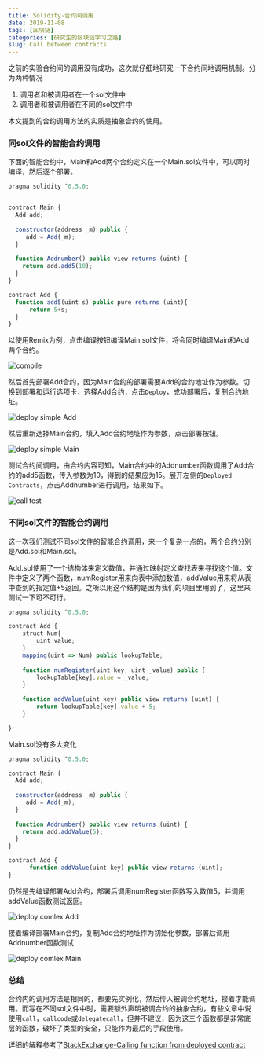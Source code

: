 ```yaml
---
title: Solidity-合约间调用
date: 2019-11-08
tags: [区块链]
categories: [研究生的区块链学习之路] 
slug: Call between contracts
---
```


之前的实验合约间的调用没有成功，这次就仔细地研究一下合约间地调用机制。分为两种情况

1. 调用者和被调用者在一个sol文件中
2. 调用者和被调用者在不同的sol文件中

本文提到的合约调用方法的实质是抽象合约的使用。

### 同sol文件的智能合约调用

下面的智能合约中，Main和Add两个合约定义在一个Main.sol文件中，可以同时编译，然后逐个部署。

```js
pragma solidity ^0.5.0;


contract Main {
  Add add;
  
  constructor(address _m) public {
     add = Add(_m);
  }
  
  function Addnumber() public view returns (uint) {
    return add.add5(10);
  }
}

contract Add {
  function add5(uint s) public pure returns (uint){
      return 5+s;
  }
}
```

以使用Remix为例，点击编译按钮编译Main.sol文件，将会同时编译Main和Add两个合约。

![compile](https://picped-1301226557.cos.ap-beijing.myqcloud.com/68472178-e6294d00-025a-11ea-8b4b-41a53b471c18.png)

 然后首先部署Add合约，因为Main合约的部署需要Add的合约地址作为参数。切换到部署和运行选项卡，选择Add合约，点击`Deploy`，成功部署后，复制合约地址。

![deploy simple Add ](https://picped-1301226557.cos.ap-beijing.myqcloud.com/68472256-0e18b080-025b-11ea-9a24-e324c82cd7b5.png)

然后重新选择Main合约，填入Add合约地址作为参数，点击部署按钮。

![deploy simple Main ](https://picped-1301226557.cos.ap-beijing.myqcloud.com/68472285-1a047280-025b-11ea-8bb5-a1fb5c65574e.png)

测试合约间调用，由合约内容可知，Main合约中的Addnumber函数调用了Add合约的add5函数，传入参数为10，得到的结果应为15。展开左侧的`Deployed Contracts`，点击Addnumber进行调用，结果如下。

![call test](https://picped-1301226557.cos.ap-beijing.myqcloud.com/68472220-f5a89600-025a-11ea-9d2a-b39c8e39a810.png)

### 不同sol文件的智能合约调用

这一次我们测试不同sol文件的智能合约调用，来一个复杂一点的，两个合约分别是Add.sol和Main.sol。

Add.sol使用了一个结构体来定义数值，并通过映射定义查找表来寻找这个值。文件中定义了两个函数，numRegister用来向表中添加数值，addValue用来将从表中查到的指定值+5返回。之所以用这个结构是因为我们的项目里用到了，这里来测试一下可不可行。

```js
pragma solidity ^0.5.0;

contract Add {
    struct Num{
        uint value;
    }
    mapping(uint => Num) public lookupTable;
    
    function numRegister(uint key, uint _value) public {
        lookupTable[key].value = _value;
    }
    
    function addValue(uint key) public view returns (uint) {
        return lookupTable[key].value + 5;
    }

}
```

Main.sol没有多大变化

```js
pragma solidity ^0.5.0;

contract Main {
  Add add;
  
  constructor(address _m) public {
     add = Add(_m);
  }
  
  function Addnumber() public view returns (uint) {
    return add.addValue(5);
  }
}

contract Add {
      function addValue(uint key) public view returns (uint);
}
```

仍然是先编译部署Add合约，部署后调用numRegister函数写入数值5，并调用addValue函数测试返回。

![deploy comlex Add](https://picped-1301226557.cos.ap-beijing.myqcloud.com/68472316-2d174280-025b-11ea-96a6-51af8dd4fd4c.png)

接着编译部署Main合约，复制Add合约地址作为初始化参数，部署后调用Addnumber函数测试

![deploy comlex Main](https://picped-1301226557.cos.ap-beijing.myqcloud.com/68472331-399b9b00-025b-11ea-933f-8c03ff95c55a.png)

### 总结

合约内的调用方法是相同的，都要先实例化，然后传入被调合约地址，接着才能调用。而写在不同sol文件中时，需要额外声明被调合约的抽象合约，有些文章中说使用`call`，`callcode`或`delegatecall`，但并不建议，因为这三个函数都是非常底层的函数，破坏了类型的安全，只能作为最后的手段使用。

详细的解释参考了[StackExchange-Calling function from deployed contract](https://ethereum.stackexchange.com/questions/9733/calling-function-from-deployed-contract)